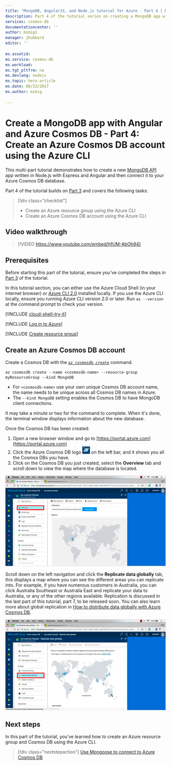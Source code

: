 ```yaml
---
title: "MongoDB, AngularJS, and Node.js tutorial for Azure - Part 4 | Microsoft Docs"
description: Part 4 of the tutorial series on creating a MongoDB app with AngularJS and Node.js on Azure Cosmos DB using the exact same APIs you use for MongoDB 
services: cosmos-db
documentationcenter: ''
author: mimig1
manager: jhubbard
editor: ''

ms.assetid: 
ms.service: cosmos-db
ms.workload: 
ms.tgt_pltfrm: na
ms.devlang: nodejs
ms.topic: hero-article
ms.date: 08/23/2017
ms.author: mimig

---
```

# Create a MongoDB app with Angular and Azure Cosmos DB - Part 4: Create an Azure Cosmos DB account using the Azure CLI

This multi-part tutorial demonstrates how to create a new [MongoDB API](mongodb-introduction.md) app written in Node.js with Express and Angular and then connect it to your Azure Cosmos DB database. 

Part 4 of the tutorial builds on [Part 3](tutorial-develop-mongodb-nodejs-part3.md) and covers the following tasks:

> [!div class="checklist"]
> * Create an Azure resource group using the Azure CLI
> * Create an Azure Cosmos DB account using the Azure CLI

## Video walkthrough

> [!VIDEO https://www.youtube.com/embed/hfUM-AbOh94]

## Prerequisites

Before starting this part of the tutorial, ensure you've completed the steps in [Part 3](tutorial-develop-mongodb-nodejs-part3.md) of the tutorial. 

In this tutorial section, you can either use the Azure Cloud Shell (in your internet browser) or [Azure CLI 2.0](https://docs.microsoft.com/en-us/cli/azure/install-azure-cli) installed locally. If you use the Azure CLI locally, ensure you running Azure CLI version 2.0 or later. Run `az --version` at the command prompt to check your version. 

[!INCLUDE [cloud-shell-try-it](../../includes/cloud-shell-try-it.md)]

[!INCLUDE [Log in to Azure](../../includes/login-to-azure.md)]

[!INCLUDE [Create resource group](../../includes/app-service-web-create-resource-group.md)] 

## Create an Azure Cosmos DB account

Create a Cosmos DB with the [`az cosmosdb create`](/cli/azure/cosmosdb#create) command.

```azurecli-interactive
az cosmosdb create --name <cosmosdb-name> --resource-group myResourceGroup --kind MongoDB
```

* For `<cosmosdb-name>` use your own unique Cosmos DB account name, the name needs to be unique across all Cosmos DB names in Azure.
* The `--kind MongoDB` setting enables the Cosmos DB to have MongoDB client connections.

It may take a minute or two for the command to complete. When it's done, the terminal window displays information about the new database. 

Once the Cosmos DB has been created:
1. Open a new browser window and go to [https://portal.azure.com](https://portal.azure.com)
1. Click the Azure Cosmos DB logo ![Azure Cosmos DB icon in the Azure portal](./media/tutorial-develop-mongodb-nodejs-part4/azure-cosmos-db-icon.png) on the left bar, and it shows you all the Cosmos DBs you have.
1. Click on the Cosmos DB you just created, select the **Overview** tab and scroll down to view the map where the database is located. 

![New Azure Cosmos DB account in the Azure portal](./media/tutorial-develop-mongodb-nodejs-part4/azure-cosmos-db-angular-portal.png)

Scroll down on the left navigation and click the **Replicate data globally** tab, this displays a map where you can see the different areas you can replicate into. For example, if you have numerous customers in Australia, you can click Australia Southeast or Australia East and replicate your data to Australia, or any of the other regions available. Replication is discussed in the last part of this tutorial, part 7, to be released soon. You can also learn more about global replication in [How to distribute data globally with Azure Cosmos DB](distribute-data-globally.md).

![New Azure Cosmos DB account in the Azure portal](./media/tutorial-develop-mongodb-nodejs-part4/azure-cosmos-db-replicate-portal.png)

## Next steps

In this part of the tutorial, you've learned how to create an Azure resource group and Cosmos DB using the Azure CLI. 

> [!div class="nextstepaction"]
> [Use Mongoose to connect to Azure Cosmos DB](tutorial-develop-mongodb-nodejs-part5.md)
